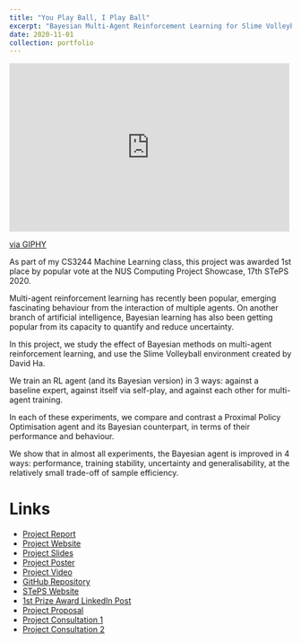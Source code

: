 ```yaml
---
title: "You Play Ball, I Play Ball"
excerpt: "Bayesian Multi-Agent Reinforcement Learning for Slime Volleyball is my CS3244 Machine Learning class project that won 1st place at the NUS Computing Project Showcase, 17th STePS 2020."
date: 2020-11-01
collection: portfolio
---
```


<iframe src="https://giphy.com/embed/fAVu7DklkQyW7XnKpf" width="500" height="300" frameBorder="0" class="giphy-embed" allowFullScreen></iframe><p><a href="https://giphy.com/gifs/fAVu7DklkQyW7XnKpf">via GIPHY</a></p>

As part of my CS3244 Machine Learning class, this project was awarded 1st place by popular vote at the NUS Computing Project Showcase, 17th STePS 2020.

Multi-agent reinforcement learning has recently been popular, emerging fascinating behaviour from the interaction of multiple agents. On another branch of artificial intelligence, Bayesian learning has also been getting popular from its capacity to quantify and reduce uncertainty.

In this project, we study the effect of Bayesian methods on multi-agent reinforcement learning, and use the Slime Volleyball environment created by David Ha.

We train an RL agent (and its Bayesian version) in 3 ways: against a baseline expert, against itself via self-play, and against each other for multi-agent training.

In each of these experiments, we compare and contrast a Proximal Policy Optimisation agent and its Bayesian counterpart, in terms of their performance and behaviour.

We show that in almost all experiments, the Bayesian agent is improved in 4 ways: performance, training stability, uncertainty and generalisability, at the relatively small trade-off of sample efficiency.

# Links
* [Project Report](https://docs.google.com/document/d/1HJ3IjbatOBlOJoJhyHPoM7hVIhLsD-Vcos-aLb9nVfY/edit?usp=sharing)
* [Project Website](https://slimerl.tech/)
* [Project Slides](https://docs.google.com/presentation/d/1lpYF99HBASFVS0ECSQm6nuvcRfUnbh9zDNzUaoKXSpo/edit?usp=sharing)
* [Project Poster](https://github.com/jetnew/SlimeRL/blob/master/Project%20Poster.pdf)
* [Project Video](https://www.youtube.com/watch?v=8qjV19gkZXc)
* [GitHub Repository](https://github.com/jetnew/SlimeRL)
* [STePS Website](https://isteps.comp.nus.edu.sg/event/17th-steps/module/CS3244/project/3)
* [1st Prize Award LinkedIn Post](https://www.linkedin.com/posts/jetnew_machinelearning-reinforcementlearning-datascience-activity-6732485574315401216-1W-t)
* [Project Proposal](https://drive.google.com/file/d/1xvRyS5ofoN8bw9RjzibqT9YAHRRE6CYF/view?usp=sharing)
* [Project Consultation 1](https://docs.google.com/presentation/d/1O6ExD_vdRdhKRxXiab7q1AjSzT7YCTlh76wlFFkfdyg/edit?usp=sharing)
* [Project Consultation 2](https://docs.google.com/presentation/d/114YImbSTDSkVc3V_F6YmyryZBxyx8mnf2T0Vw_w9glw/edit?usp=sharing)